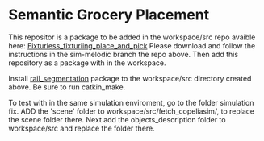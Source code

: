 # Semantic Grocery Placement

This repositor is a package to be added in the workspace/src repo avaible here: [Fixturless_fixturiing_place_and_pick](https://github.com/jih189/fixtureless_fixturing_place_and_pick_re-grasping/tree/sim-melodic)
Please download and follow the instructions in the sim-melodic branch the repo above. Then add this repository as a package with in the workspace. 

Install [rail_segmentation](https://github.com/GT-RAIL/rail_segmentation) package to the workspace/src directory created above. Be sure to run catkin_make. 

To test with in the same simulation enviroment, go to the folder simulation fix. ADD the 'scene' folder to workspace/src/fetch_copeliasim/, to replace the scene folder there. Next add the objects_description folder to workspace/src and replace the folder there.

